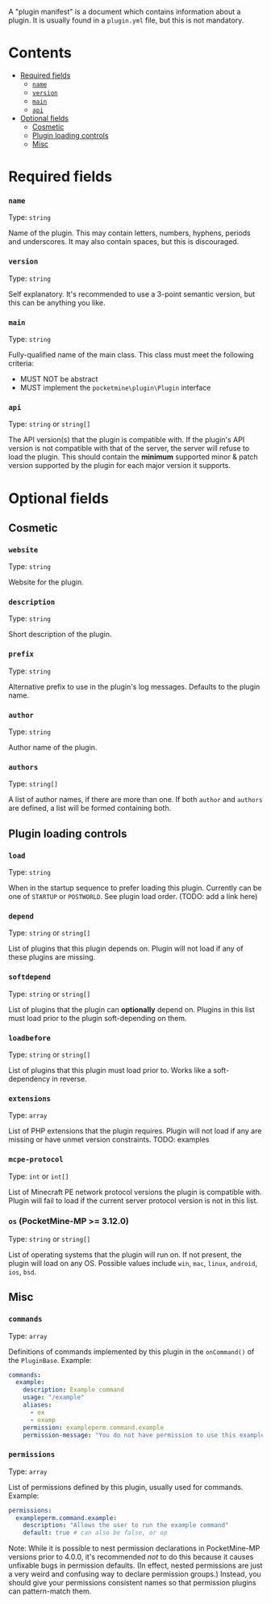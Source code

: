 A "plugin manifest" is a document which contains information about a plugin. It is usually found in a `plugin.yml` file, but this is not mandatory.

# Contents
- [Required fields](#required-fields)
  - [`name`](#name)
  - [`version`](#version)
  - [`main`](#main)
  - [`api`](#api)
- [Optional fields](#optional-fields)
  - [Cosmetic](#cosmetic)
  - [Plugin loading controls](#plugin-loading-controls)
  - [Misc](#misc)

# Required fields
### `name`
Type: `string`

Name of the plugin. This may contain letters, numbers, hyphens, periods and underscores. It may also contain spaces, but this is discouraged.

### `version`
Type: `string`

Self explanatory. It's recommended to use a 3-point semantic version, but this can be anything you like.

### `main`
Type: `string`

Fully-qualified name of the main class. This class must meet the following criteria:
- MUST NOT be abstract
- MUST implement the `pocketmine\plugin\Plugin` interface

### `api`
Type: `string` or `string[]`

The API version(s) that the plugin is compatible with. If the plugin's API version is not compatible with that of the server, the server will refuse to load the plugin. This should contain the **minimum** supported minor & patch version supported by the plugin for each major version it supports.

# Optional fields
## Cosmetic
### `website`
Type: `string`

Website for the plugin.

### `description`
Type: `string`

Short description of the plugin.

### `prefix`
Type: `string`

Alternative prefix to use in the plugin's log messages. Defaults to the plugin name.

### `author`
Type: `string`

Author name of the plugin.

### `authors`
Type: `string[]`

A list of author names, if there are more than one. If both `author` and `authors` are defined, a list will be formed containing both.

## Plugin loading controls
### `load`
Type: `string`

When in the startup sequence to prefer loading this plugin. Currently can be one of `STARTUP` or `POSTWORLD`. See plugin load order. (TODO: add a link here)

### `depend`
Type: `string` or `string[]`

List of plugins that this plugin depends on. Plugin will not load if any of these plugins are missing.

### `softdepend`
Type: `string` or `string[]`

List of plugins that the plugin can **optionally** depend on. Plugins in this list must load prior to the plugin soft-depending on them.

### `loadbefore`
Type: `string` or `string[]`

List of plugins that this plugin must load prior to. Works like a soft-dependency in reverse.

### `extensions`
Type: `array`

List of PHP extensions that the plugin requires. Plugin will not load if any are missing or have unmet version constraints.
TODO: examples

### `mcpe-protocol`
Type: `int` or `int[]`

List of Minecraft PE network protocol versions the plugin is compatible with. Plugin will fail to load if the current server protocol version is not in this list.

### `os` (PocketMine-MP >= 3.12.0)
Type: `string` or `string[]`

List of operating systems that the plugin will run on. If not present, the plugin will load on any OS.
Possible values include `win`, `mac`, `linux`, `android`, `ios`, `bsd`.

## Misc
### `commands`
Type: `array`

Definitions of commands implemented by this plugin in the `onCommand()` of the `PluginBase`.
Example:
```yml
commands:
  example:
    description: Example command
    usage: "/example"
    aliases:
      - ex
      - examp
    permission: exampleperm.command.example
    permission-message: "You do not have permission to use this example command!"
```

### `permissions`
Type: `array`

List of permissions defined by this plugin, usually used for commands.
Example:
```yml
permissions:
  exampleperm.command.example:
    description: "Allows the user to run the example command"
    default: true # can also be false, or op
```
Note: While it is possible to nest permission declarations in PocketMine-MP versions prior to 4.0.0, it's recommended _not_ to do this because it causes unfixable bugs in permission defaults. (In effect, nested permissions are just a very weird and confusing way to declare permission groups.)
Instead, you should give your permissions consistent names so that permission plugins can pattern-match them.
